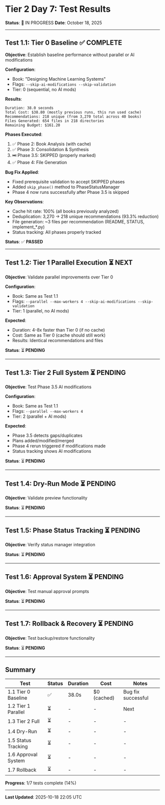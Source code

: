 # Tier 2 Day 7: Test Results

**Status**: 🚀 IN PROGRESS
**Date**: October 18, 2025

---

## Test 1.1: Tier 0 Baseline ✅ COMPLETE

**Objective**: Establish baseline performance without parallel or AI modifications

**Configuration**:
- Book: "Designing Machine Learning Systems"
- Flags: `--skip-ai-modifications --skip-validation`
- Tier: 0 (sequential, no AI mods)

**Results**:
```
Duration: 38.0 seconds
Total Cost: $38.80 (mostly previous runs, this run used cache)
Recommendations: 218 unique (from 3,270 total across 40 books)
Files Generated: 654 files in 218 directories
Remaining Budget: $161.20
```

**Phases Executed**:
1. ✅ Phase 2: Book Analysis (with cache)
2. ✅ Phase 3: Consolidation & Synthesis
3. ⏭️  Phase 3.5: SKIPPED (properly marked)
4. ✅ Phase 4: File Generation

**Bug Fix Applied**:
- Fixed prerequisite validation to accept SKIPPED phases
- Added `skip_phase()` method to PhaseStatusManager
- Phase 4 now runs successfully after Phase 3.5 is skipped

**Key Observations**:
- Cache hit rate: 100% (all books previously analyzed)
- Deduplication: 3,270 → 218 unique recommendations (93.3% reduction)
- File generation: ~3 files per recommendation (README, STATUS, implement_*.py)
- Status tracking: All phases properly tracked

**Status**: ✅ **PASSED**

---

## Test 1.2: Tier 1 Parallel Execution ⏳ NEXT

**Objective**: Validate parallel improvements over Tier 0

**Configuration**:
- Book: Same as Test 1.1
- Flags: `--parallel --max-workers 4 --skip-ai-modifications --skip-validation`
- Tier: 1 (parallel, no AI mods)

**Expected**:
- Duration: 4-8x faster than Tier 0 (if no cache)
- Cost: Same as Tier 0 (cache should still work)
- Results: Identical recommendations and files

**Status**: ⏳ **PENDING**

---

## Test 1.3: Tier 2 Full System ⏳ PENDING

**Objective**: Test Phase 3.5 AI modifications

**Configuration**:
- Book: Same as Test 1.1
- Flags: `--parallel --max-workers 4`
- Tier: 2 (parallel + AI mods)

**Expected**:
- Phase 3.5 detects gaps/duplicates
- Plans added/modified/merged
- Phase 4 rerun triggered if modifications made
- Status tracking shows AI modifications

**Status**: ⏳ **PENDING**

---

## Test 1.4: Dry-Run Mode ⏳ PENDING

**Objective**: Validate preview functionality

**Status**: ⏳ **PENDING**

---

## Test 1.5: Phase Status Tracking ⏳ PENDING

**Objective**: Verify status manager integration

**Status**: ⏳ **PENDING**

---

## Test 1.6: Approval System ⏳ PENDING

**Objective**: Test manual approval prompts

**Status**: ⏳ **PENDING**

---

## Test 1.7: Rollback & Recovery ⏳ PENDING

**Objective**: Test backup/restore functionality

**Status**: ⏳ **PENDING**

---

## Summary

| Test | Status | Duration | Cost | Notes |
|------|--------|----------|------|-------|
| 1.1 Tier 0 Baseline | ✅ | 38.0s | $0 (cached) | Bug fix successful |
| 1.2 Tier 1 Parallel | ⏳ | - | - | Next |
| 1.3 Tier 2 Full | ⏳ | - | - | - |
| 1.4 Dry-Run | ⏳ | - | - | - |
| 1.5 Status Tracking | ⏳ | - | - | - |
| 1.6 Approval System | ⏳ | - | - | - |
| 1.7 Rollback | ⏳ | - | - | - |

**Progress**: 1/7 tests complete (14%)

---

**Last Updated**: 2025-10-18 22:05 UTC


